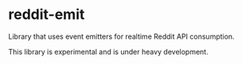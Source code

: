 # reddit-emit

Library that uses event emitters for realtime Reddit API consumption.

This library is experimental and is under heavy development.
